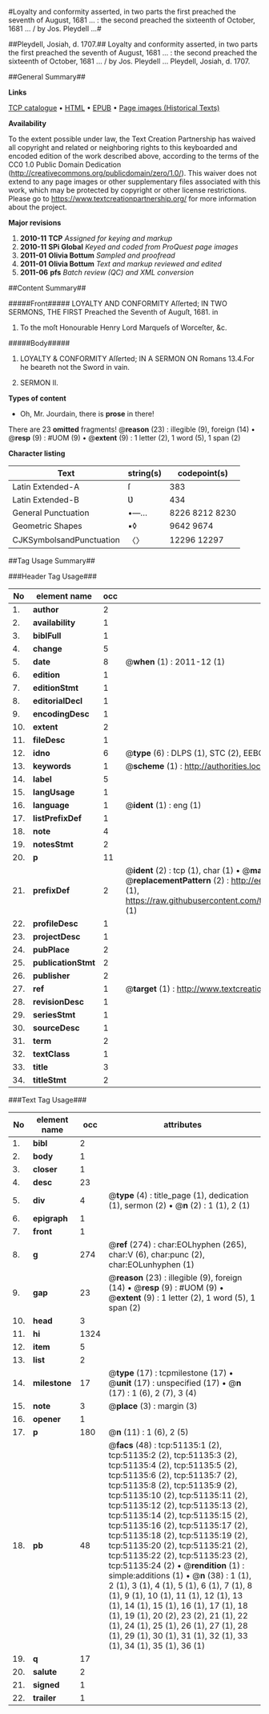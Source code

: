 #Loyalty and conformity asserted, in two parts the first preached the seventh of August, 1681 ... : the second preached the sixteenth of October, 1681 ... / by Jos. Pleydell ...#

##Pleydell, Josiah, d. 1707.##
Loyalty and conformity asserted, in two parts the first preached the seventh of August, 1681 ... : the second preached the sixteenth of October, 1681 ... / by Jos. Pleydell ...
Pleydell, Josiah, d. 1707.

##General Summary##

**Links**

[TCP catalogue](http://www.ota.ox.ac.uk/tcp/)  • 
[HTML](http://tei.it.ox.ac.uk/tcp/Texts-HTML/free/A55/A55142.html)  • 
[EPUB](http://tei.it.ox.ac.uk/tcp/Texts-EPUB/free/A55/A55142.epub) • 
[Page images (Historical Texts)](https://historicaltexts.jisc.ac.uk/eebo-11931249e)

**Availability**

To the extent possible under law, the Text Creation Partnership has waived all copyright and related or neighboring rights to this keyboarded and encoded edition of the work described above, according to the terms of the CC0 1.0 Public Domain Dedication (http://creativecommons.org/publicdomain/zero/1.0/). This waiver does not extend to any page images or other supplementary files associated with this work, which may be protected by copyright or other license restrictions. Please go to https://www.textcreationpartnership.org/ for more information about the project.

**Major revisions**

1. __2010-11__ __TCP__ *Assigned for keying and markup*
1. __2010-11__ __SPi Global__ *Keyed and coded from ProQuest page images*
1. __2011-01__ __Olivia Bottum__ *Sampled and proofread*
1. __2011-01__ __Olivia Bottum__ *Text and markup reviewed and edited*
1. __2011-06__ __pfs__ *Batch review (QC) and XML conversion*

##Content Summary##

#####Front#####
LOYALTY AND CONFORMITY Aſſerted; IN TWO SERMONS, THE FIRST Preached the Seventh of Auguſt, 1681. in 
1. To the moſt Honourable Henry Lord Marqueſs of Worceſter, &c.

#####Body#####

1. LOYALTY & CONFORMITY Aſſerted; IN A SERMON ON
Romans 13.4.For he beareth not the Sword in vain.

1. SERMON II.

**Types of content**

  * Oh, Mr. Jourdain, there is **prose** in there!

There are 23 **omitted** fragments! 
 @__reason__ (23) : illegible (9), foreign (14)  •  @__resp__ (9) : #UOM (9)  •  @__extent__ (9) : 1 letter (2), 1 word (5), 1 span (2)

**Character listing**


|Text|string(s)|codepoint(s)|
|---|---|---|
|Latin Extended-A|ſ|383|
|Latin Extended-B|Ʋ|434|
|General Punctuation|•—…|8226 8212 8230|
|Geometric Shapes|▪◊|9642 9674|
|CJKSymbolsandPunctuation|〈〉|12296 12297|

##Tag Usage Summary##

###Header Tag Usage###

|No|element name|occ|attributes|
|---|---|---|---|
|1.|__author__|2||
|2.|__availability__|1||
|3.|__biblFull__|1||
|4.|__change__|5||
|5.|__date__|8| @__when__ (1) : 2011-12 (1)|
|6.|__edition__|1||
|7.|__editionStmt__|1||
|8.|__editorialDecl__|1||
|9.|__encodingDesc__|1||
|10.|__extent__|2||
|11.|__fileDesc__|1||
|12.|__idno__|6| @__type__ (6) : DLPS (1), STC (2), EEBO-CITATION (1), OCLC (1), VID (1)|
|13.|__keywords__|1| @__scheme__ (1) : http://authorities.loc.gov/ (1)|
|14.|__label__|5||
|15.|__langUsage__|1||
|16.|__language__|1| @__ident__ (1) : eng (1)|
|17.|__listPrefixDef__|1||
|18.|__note__|4||
|19.|__notesStmt__|2||
|20.|__p__|11||
|21.|__prefixDef__|2| @__ident__ (2) : tcp (1), char (1)  •  @__matchPattern__ (2) : ([0-9\-]+):([0-9IVX]+) (1), (.+) (1)  •  @__replacementPattern__ (2) : http://eebo.chadwyck.com/downloadtiff?vid=$1&page=$2 (1), https://raw.githubusercontent.com/textcreationpartnership/Texts/master/tcpchars.xml#$1 (1)|
|22.|__profileDesc__|1||
|23.|__projectDesc__|1||
|24.|__pubPlace__|2||
|25.|__publicationStmt__|2||
|26.|__publisher__|2||
|27.|__ref__|1| @__target__ (1) : http://www.textcreationpartnership.org/docs/. (1)|
|28.|__revisionDesc__|1||
|29.|__seriesStmt__|1||
|30.|__sourceDesc__|1||
|31.|__term__|2||
|32.|__textClass__|1||
|33.|__title__|3||
|34.|__titleStmt__|2||


###Text Tag Usage###

|No|element name|occ|attributes|
|---|---|---|---|
|1.|__bibl__|2||
|2.|__body__|1||
|3.|__closer__|1||
|4.|__desc__|23||
|5.|__div__|4| @__type__ (4) : title_page (1), dedication (1), sermon (2)  •  @__n__ (2) : 1 (1), 2 (1)|
|6.|__epigraph__|1||
|7.|__front__|1||
|8.|__g__|274| @__ref__ (274) : char:EOLhyphen (265), char:V (6), char:punc (2), char:EOLunhyphen (1)|
|9.|__gap__|23| @__reason__ (23) : illegible (9), foreign (14)  •  @__resp__ (9) : #UOM (9)  •  @__extent__ (9) : 1 letter (2), 1 word (5), 1 span (2)|
|10.|__head__|3||
|11.|__hi__|1324||
|12.|__item__|5||
|13.|__list__|2||
|14.|__milestone__|17| @__type__ (17) : tcpmilestone (17)  •  @__unit__ (17) : unspecified (17)  •  @__n__ (17) : 1 (6), 2 (7), 3 (4)|
|15.|__note__|3| @__place__ (3) : margin (3)|
|16.|__opener__|1||
|17.|__p__|180| @__n__ (11) : 1 (6), 2 (5)|
|18.|__pb__|48| @__facs__ (48) : tcp:51135:1 (2), tcp:51135:2 (2), tcp:51135:3 (2), tcp:51135:4 (2), tcp:51135:5 (2), tcp:51135:6 (2), tcp:51135:7 (2), tcp:51135:8 (2), tcp:51135:9 (2), tcp:51135:10 (2), tcp:51135:11 (2), tcp:51135:12 (2), tcp:51135:13 (2), tcp:51135:14 (2), tcp:51135:15 (2), tcp:51135:16 (2), tcp:51135:17 (2), tcp:51135:18 (2), tcp:51135:19 (2), tcp:51135:20 (2), tcp:51135:21 (2), tcp:51135:22 (2), tcp:51135:23 (2), tcp:51135:24 (2)  •  @__rendition__ (1) : simple:additions (1)  •  @__n__ (38) : 1 (1), 2 (1), 3 (1), 4 (1), 5 (1), 6 (1), 7 (1), 8 (1), 9 (1), 10 (1), 11 (1), 12 (1), 13 (1), 14 (1), 15 (1), 16 (1), 17 (1), 18 (1), 19 (1), 20 (2), 23 (2), 21 (1), 22 (1), 24 (1), 25 (1), 26 (1), 27 (1), 28 (1), 29 (1), 30 (1), 31 (1), 32 (1), 33 (1), 34 (1), 35 (1), 36 (1)|
|19.|__q__|17||
|20.|__salute__|2||
|21.|__signed__|1||
|22.|__trailer__|1||
